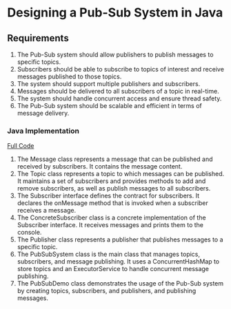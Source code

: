 # Designing a Pub-Sub System in Java

## Requirements
1. The Pub-Sub system should allow publishers to publish messages to specific topics.
2. Subscribers should be able to subscribe to topics of interest and receive messages published to those topics.
3. The system should support multiple publishers and subscribers.
4. Messages should be delivered to all subscribers of a topic in real-time.
5. The system should handle concurrent access and ensure thread safety.
6. The Pub-Sub system should be scalable and efficient in terms of message delivery.

### Java Implementation
[Full Code](../solutions/medium/01-design-pub-sub-system.md)

1. The Message class represents a message that can be published and received by subscribers. It contains the message content.
2. The Topic class represents a topic to which messages can be published. It maintains a set of subscribers and provides methods to add and remove subscribers, as well as publish messages to all subscribers.
3. The Subscriber interface defines the contract for subscribers. It declares the onMessage method that is invoked when a subscriber receives a message.
4. The ConcreteSubscriber class is a concrete implementation of the Subscriber interface. It receives messages and prints them to the console.
5. The Publisher class represents a publisher that publishes messages to a specific topic.
6. The PubSubSystem class is the main class that manages topics, subscribers, and message publishing. It uses a ConcurrentHashMap to store topics and an ExecutorService to handle concurrent message publishing.
7. The PubSubDemo class demonstrates the usage of the Pub-Sub system by creating topics, subscribers, and publishers, and publishing messages.